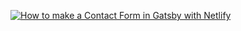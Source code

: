 [![How to make a Contact Form in Gatsby with Netlify
](https://img.youtube.com/vi/hF7xJhzrr9s/0.jpg)](https://www.youtube.com/watch?v=hF7xJhzrr9s)
